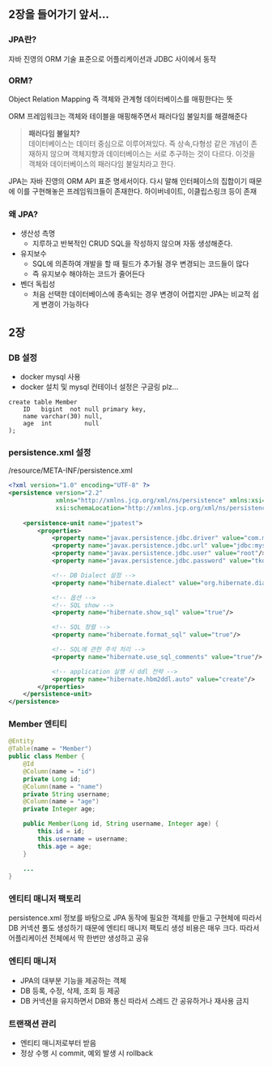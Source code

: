 ## 2장을 들어가기 앞서...
### JPA란?
자바 진영의 ORM 기술 표준으로 어플리케이션과 JDBC 사이에서 동작

### ORM?
Object Relation Mapping 즉 객체와 관계형 데이터베이스를 매핑한다는 뜻

ORM 프레임워크는 객체와 테이블을 매핑해주면서 패러다임 불일치를 해결해준다
> **패러다임 불일치?**  
> 데이터베이스는 데이터 중심으로 이루어져있다. 즉 상속,다형성 같은 개념이 존재하지 않으며 객체지향과 데이터베이스는
> 서로 추구하는 것이 다르다. 이것을 객체와 데이터베이스의 패러다임 불일치라고 한다.

JPA는 자바 진영의 ORM API 표준 명세서이다. 다시 말해 인터페이스의 집합이기 때문에 이를 구현해놓은 프레임워크들이 존재한다.
하이버네이트, 이클립스링크 등이 존재

### 왜 JPA?
- 생산성 측명
  - 지루하고 반복적인 CRUD SQL을 작성하지 않으며 자동 생성해준다.
- 유지보수
  - SQL에 의존하여 개발을 할 때 필드가 추가될 경우 변경되는 코드들이 많다
  - 즉 유지보수 해야하는 코드가 줄어든다
- 벤더 독립성
  - 처음 선택한 데이터베이스에 종속되는 경우 변경이 어렵지만 JPA는 비교적 쉽게 변경이 가능하다


## 2장
### DB 설정
- docker mysql 사용
- docker 설치 및 mysql 컨테이너 설정은 구글링 plz...
```mysql
create table Member
    ID   bigint  not null primary key,
    name varchar(30) null,
    age  int         null
);
```
### persistence.xml 설정
/resource/META-INF/persistence.xml
```XML
<?xml version="1.0" encoding="UTF-8" ?>
<persistence version="2.2"
             xmlns="http://xmlns.jcp.org/xml/ns/persistence" xmlns:xsi="http://www.w3.org/2001/XMLSchema-instance"
             xsi:schemaLocation="http://xmlns.jcp.org/xml/ns/persistence http://xmlns.jcp.org/xml/ns/persistence/">
    
    <persistence-unit name="jpatest">
        <properties>
            <property name="javax.persistence.jdbc.driver" value="com.mysql.cj.jdbc.Driver"/>
            <property name="javax.persistence.jdbc.url" value="jdbc:mysql://localhost:13306/jpa_demo"/>
            <property name="javax.persistence.jdbc.user" value="root"/>
            <property name="javax.persistence.jdbc.password" value="tkdgus1234"/>

            <!-- DB Dialect 설정 -->
            <property name="hibernate.dialect" value="org.hibernate.dialect.MySQL8Dialect"/>

            <!-- 옵션 -->
            <!-- SQL show -->
            <property name="hibernate.show_sql" value="true"/>

            <!-- SQL 정렬 -->
            <property name="hibernate.format_sql" value="true"/>

            <!-- SQL에 관한 주석 처리 -->
            <property name="hibernate.use_sql_comments" value="true"/>

            <!-- application 실행 시 ddl 전략 -->
            <property name="hibernate.hbm2ddl.auto" value="create"/>
        </properties>
    </persistence-unit>
</persistence>
```

### Member 엔티티

```java
@Entity
@Table(name = "Member")
public class Member {
    @Id
    @Column(name = "id")
    private Long id;
    @Column(name = "name")
    private String username;
    @Column(name = "age")
    private Integer age;

    public Member(Long id, String username, Integer age) {
        this.id = id;
        this.username = username;
        this.age = age;
    }
    
    ...
}

```

### 엔티티 매니저 팩토리
persistence.xml 정보를 바탕으로 JPA 동작에 필요한 객체를 만들고 구현체에 따라서 DB 커넥션 풀도 생성하기 때문에
엔티티 매니저 팩토리 생성 비용은 매우 크다. 따라서 어플리케이션 전체에서 딱 한번만 생성하고 공유

### 엔티티 매니저
- JPA의 대부분 기능을 제공하는 객체
- DB 등록, 수정, 삭제, 조회 등 제공
- DB 커넥션을 유지하면서 DB와 통신 따라서 스레드 간 공유하거나 재사용 금지

### 트랜잭션 관리
- 엔티티 매니저로부터 받음 
- 정상 수행 시 commit, 예외 발생 시 rollback





